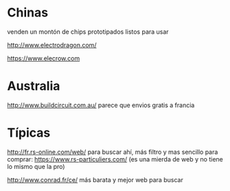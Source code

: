 # Chinas
venden un montón de chips prototipados listos para usar

http://www.electrodragon.com/

https://www.elecrow.com

# Australia
http://www.buildcircuit.com.au/
parece que envios gratis a francia


# Típicas
http://fr.rs-online.com/web/
  para buscar ahí, más filtro y mas sencillo
  para comprar: https://www.rs-particuliers.com/ (es una mierda de web y no tiene lo mismo que la pro)

http://www.conrad.fr/ce/
  más barata y mejor web para buscar
